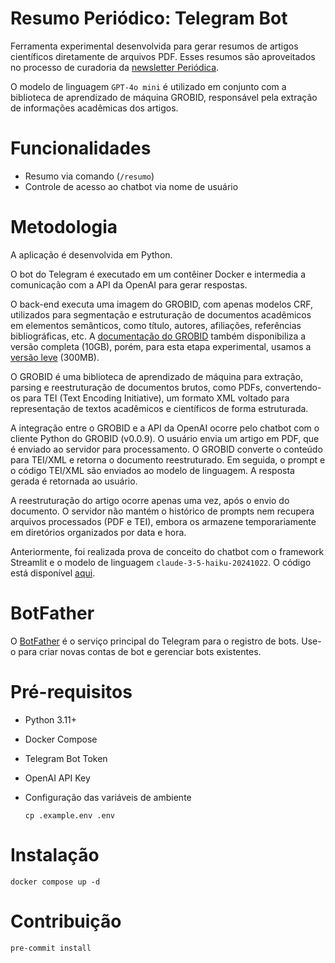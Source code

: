 # Resumo Periódico: Telegram Bot

Ferramenta experimental desenvolvida para gerar resumos de artigos científicos diretamente de arquivos PDF. Esses resumos são aproveitados no processo de curadoria da [newsletter Periódica](https://periodica.substack.com/).

O modelo de linguagem `GPT-4o mini` é utilizado em conjunto com a biblioteca de aprendizado de máquina GROBID, responsável pela extração de informações acadêmicas dos artigos.

# Funcionalidades

- Resumo via comando (`/resumo`)
- Controle de acesso ao chatbot via nome de usuário

# Metodologia

A aplicação é desenvolvida em Python.

O bot do Telegram é executado em um contêiner Docker e intermedia a comunicação com a API da OpenAI para gerar respostas.

O back-end executa uma imagem do GROBID, com apenas modelos CRF, utilizados para segmentação e estruturação de documentos acadêmicos em elementos semânticos, como título, autores, afiliações, referências bibliográficas, etc. A [documentação do GROBID](https://grobid.readthedocs.io/en/latest/Grobid-docker/) também disponibiliza a versão completa (10GB), porém, para esta etapa experimental, usamos a [versão leve](https://hub.docker.com/r/lfoppiano/grobid/) (300MB).

O GROBID é uma biblioteca de aprendizado de máquina para extração, parsing e reestruturação de documentos brutos, como PDFs, convertendo-os para TEI (Text Encoding Initiative), um formato XML voltado para representação de textos acadêmicos e científicos de forma estruturada.

A integração entre o GROBID e a API da OpenAI ocorre pelo chatbot com o cliente Python do GROBID (v0.0.9). O usuário envia um artigo em PDF, que é enviado ao servidor para processamento. O GROBID converte o conteúdo para TEI/XML e retorna o documento reestruturado. Em seguida, o prompt e o código TEI/XML são enviados ao modelo de linguagem. A resposta gerada é retornada ao usuário.

A reestruturação do artigo ocorre apenas uma vez, após o envio do documento. O servidor não mantém o histórico de prompts nem recupera arquivos processados (PDF e TEI), embora os armazene temporariamente em diretórios organizados por data e hora.

Anteriormente, foi realizada prova de conceito do chatbot com o framework Streamlit e o modelo de linguagem `claude-3-5-haiku-20241022`. O código está disponível [aqui](https://github.com/claromes/resumo-periodico-poc).

# BotFather

O [BotFather](https://core.telegram.org/bots/features#botfather) é o serviço principal do Telegram para o registro de bots. Use-o para criar novas contas de bot e gerenciar bots existentes.

# Pré-requisitos

- Python 3.11+
- Docker Compose
- Telegram Bot Token
- OpenAI API Key
- Configuração das variáveis de ambiente

    ```
    cp .example.env .env
    ```

# Instalação

```
docker compose up -d
```

# Contribuição

```
pre-commit install
```
